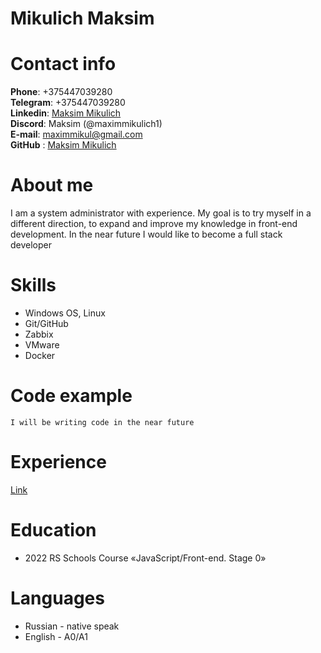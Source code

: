 
# Mikulich Maksim


# Contact info

**Phone**: +375447039280    
**Telegram**: +375447039280     
**Linkedin**: [Maksim Mikulich](https://www.linkedin.com/in/maksim-mikulich-28aa21141/)     
**Discord**: Maksim (@maximmikulich1)       
**E-mail**: maximmikul@gmail.com        
**GitHub** : [Maksim Mikulich](https://github.com/maximmikulich1)      


#  **About me**

I am a system administrator with experience. My goal is to try myself in a different direction, to expand and improve my knowledge in front-end development. In the near future I would like to become a full stack developer 

# **Skills**

+ Windows OS, Linux
+ Git/GitHub
+ Zabbix
+ VMware
+ Docker


#  Code example


```
I will be writing code in the near future

```


# Experience

[Link](/cv.md)

# Education

+ 2022 RS Schools Course «JavaScript/Front-end. Stage 0»

# Languages

+ Russian - native speak
+ English - A0/A1